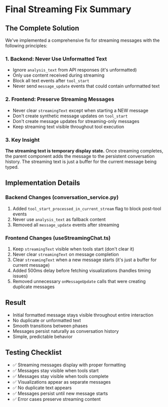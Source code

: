 # Final Streaming Fix Summary

## The Complete Solution

We've implemented a comprehensive fix for streaming messages with the following principles:

### 1. Backend: Never Use Unformatted Text
- Ignore `analysis_text` from API responses (it's unformatted)
- Only use content received during streaming
- Block all text events after `tool_start`
- Never send `message_update` events that could contain unformatted text

### 2. Frontend: Preserve Streaming Messages
- Never clear `streamingText` except when starting a NEW message
- Don't create synthetic message updates on `tool_start`
- Don't create message updates for streaming-only messages
- Keep streaming text visible throughout tool execution

### 3. Key Insight
**The streaming text is temporary display state.** Once streaming completes, the parent component adds the message to the persistent conversation history. The streaming text is just a buffer for the current message being typed.

## Implementation Details

### Backend Changes (conversation_service.py)
1. Added `tool_start_processed_in_current_stream` flag to block post-tool events
2. Never use `analysis_text` as fallback content
3. Removed all `message_update` events after streaming

### Frontend Changes (useStreamingChat.ts)
1. Keep `streamingText` visible when tools start (don't clear it)
2. Never clear `streamingText` on message completion
3. Clear `streamingText` when a new message starts (it's just a buffer for current message)
4. Added 500ms delay before fetching visualizations (handles timing issues)
5. Removed unnecessary `onMessageUpdate` calls that were creating duplicate messages

## Result
- Initial formatted message stays visible throughout entire interaction
- No duplicate or unformatted text
- Smooth transitions between phases
- Messages persist naturally as conversation history
- Simple, predictable behavior

## Testing Checklist
- ✅ Streaming messages display with proper formatting
- ✅ Messages stay visible when tools start
- ✅ Messages stay visible when tools complete
- ✅ Visualizations appear as separate messages
- ✅ No duplicate text appears
- ✅ Messages persist until new message starts
- ✅ Error cases preserve streaming content